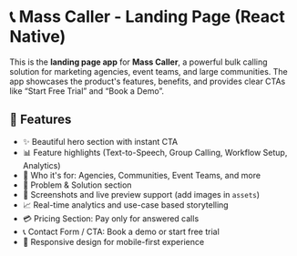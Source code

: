 # 📞 Mass Caller - Landing Page (React Native)

This is the **landing page app** for **Mass Caller**, a powerful bulk calling solution for marketing agencies, event teams, and large communities. The app showcases the product's features, benefits, and provides clear CTAs like “Start Free Trial” and “Book a Demo”.

## 🚀 Features

- ✨ Beautiful hero section with instant CTA
- 📊 Feature highlights (Text-to-Speech, Group Calling, Workflow Setup, Analytics)
- 👥 Who it's for: Agencies, Communities, Event Teams, and more
- 🧠 Problem & Solution section
- 💼 Screenshots and live preview support (add images in `assets`)
- 📈 Real-time analytics and use-case based storytelling
- 💳 Pricing Section: Pay only for answered calls
- 📞 Contact Form / CTA: Book a demo or start free trial
- 🔐 Responsive design for mobile-first experience
